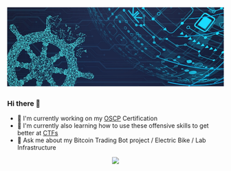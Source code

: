 # [![sgama header](https://raw.githubusercontent.com/sgama/sgama/master/assets/k8s_banner.jpg)](https://samsongama.com/)

### Hi there 👋

- 🔭 I'm currently working on my [OSCP](https://www.offensive-security.com/pwk-oscp/) Certification
- 🌱 I'm currently also learning how to use these offensive skills to get better at [CTFs](https://ctftime.org/user/64382)
- 💬 Ask me about my Bitcoin Trading Bot project / Electric Bike / Lab Infrastructure

<p align='center'>
    <img src="https://visitor-badge.glitch.me/badge?page_id=sgama.visitor-badge">
</p>
